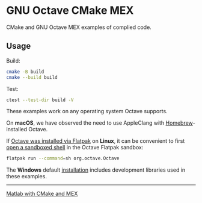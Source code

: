 # GNU Octave CMake MEX

CMake and GNU Octave MEX examples of complied code.

## Usage

Build:

```sh
cmake -B build
cmake --build build
```

Test:

```sh
ctest --test-dir build -V
```

These examples work on any operating system Octave supports.

On **macOS**, we have observed the need to use AppleClang with
[Homebrew](https://brew.sh)-installed
Octave.

If
[Octave was installed via Flatpak](https://www.scivision.dev/octave-install/)
on **Linux**,
it can be convenient to first
[open a sandboxed shell](https://docs.flatpak.org/en/latest/debugging.html)
in the Octave Flatpak sandbox:

```sh
flatpak run --command=sh org.octave.Octave
```

The **Windows** default
[installation](https://octave.org/download)
includes development libraries used in these examples.

---

[Matlab with CMake and MEX](https://github.com/scivision/matlab-cmake-mex)
